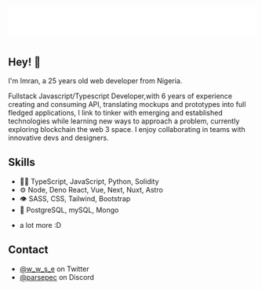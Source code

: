 <h1 align="center">
  <img src="https://raw.githubusercontent.com/martonlederer/martonlederer/master/name.svg" alt="Marton Lederer" />
</h1>

## Hey! 👋
I'm Imran, a 25 years old  web developer from Nigeria.

Fullstack Javascript/Typescript Developer,with 6 years of experience creating and consuming API, translating mockups and prototypes into full fledged applications, I link to tinker with emerging and established technologies while learning new ways to approach a problem, currently exploring blockchain the web 3 space. I enjoy collaborating in teams with innovative devs and designers. 

## Skills
- 👨‍💻 TypeScript, JavaScript, Python, Solidity
- ⚙️ Node, Deno React, Vue, Next, Nuxt, Astro
- 👁️ SASS, CSS, Tailwind, Bootstrap
- 💽 PostgreSQL, mySQL, Mongo
+ a lot more :D

## Contact
- [@w_w_s_e](https://twitter.com/w_w_s_e) on Twitter
- [@parsepec](https://discordapp.com/users/854661215883231232) on Discord
